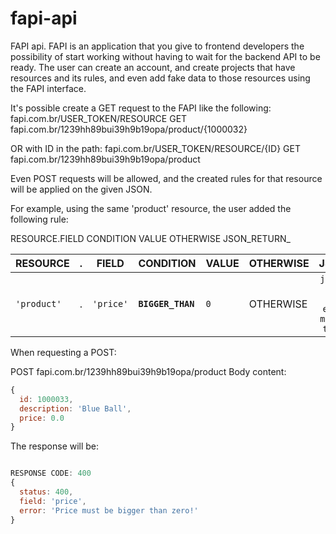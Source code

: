 # fapi-api
FAPI api.
FAPI is an application that you give to frontend developers the possibility of start working without having to wait for the backend API to be ready.
The user can create an account, and create projects that have resources and its rules, and even add fake data to those resources using the FAPI interface. 

It's possible create a GET request to the FAPI like the following:
fapi.com.br/USER_TOKEN/RESOURCE
GET fapi.com.br/1239hh89bui39h9b19opa/product/{1000032}

OR with ID in the path:
fapi.com.br/USER_TOKEN/RESOURCE/{ID}
GET fapi.com.br/1239hh89bui39h9b19opa/product

Even POST requests will be allowed, and the created rules for that resource will be applied on the given JSON.

For example, using the same 'product' resource, the user added the following rule:

RESOURCE.FIELD CONDITION VALUE OTHERWISE JSON_RETURN_

| RESOURCE      | . | FIELD         | CONDITION           | VALUE         | OTHERWISE     | JSON_RETURN   |
| ------------- | - | ------------- | ------------------- | ------------- | ------------- |:-------------:|
| ```'product'``` | . | ```'price'```       | **```BIGGER_THAN```** | ```0```             | OTHERWISE     | ```json { status: 400, field: 'price', error: 'Price must be bigger than zero!' }``` |

When requesting a POST:

POST fapi.com.br/1239hh89bui39h9b19opa/product
Body content:
```javascript
{
  id: 1000033,
  description: 'Blue Ball',
  price: 0.0
}
```

The response will be:

```javascript

RESPONSE CODE: 400
{
  status: 400,
  field: 'price',
  error: 'Price must be bigger than zero!'
}
```
